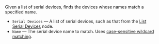 Given a list of serial devices, finds the devices whose names match a specified name.

   - `Serial Devices` — A list of serial devices, such as that from the [List Serial Devices](vuo-node://vuo.serial.listDevices) node.
   - `Name` — The serial device name to match.  Uses [case-sensitive wildcard matching](vuo-nodeset://vuo.text).
